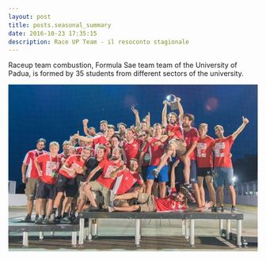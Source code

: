 ```yaml
---
layout: post
title: posts.seasonal_summary
date: 2016-10-23 17:35:15
description: Race UP Team - il resoconto stagionale
---
```


Raceup team combustion, Formula Sae team team of the University of Padua, is formed by 35 students from different sectors of the university.

<a class="image featured"><img src="/images/posts/2016/10/23/image.jpg" alt="Seasonal summary"/></a>